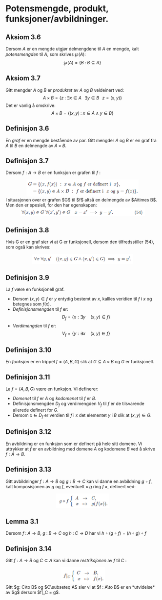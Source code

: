 # Potensmengde, produkt, funksjoner/avbildninger.
## Aksiom 3.6 
Dersom $A$ er en mengde utgjør delmengdene til $A$ en mengde, kalt *potensmengden* til $A$, som skrives $\wp (A)$:$$\wp (A)=\{B\; :\; B\subseteq A\}$$

## Aksiom 3.7 
Gitt mengder $A$ og $B$ er *produktet* av $A$ og $B$ veldeinert ved: $$A\times B=\{z\; : \; \exists x\in A \;\;\; \exists y\in B \;\;\; z=(x,y)\}$$ Det er vanlig å omskrive: $$A\times B=\{(x,y)\; :\; x\in A\land y\in B\}$$

## Definisjon 3.6 
En *graf* er en mengde bestående av par. Gitt mengder $A$ og $B$ er en graf fra $A$ til $B$ en delmengde av $A\times B$.

## Definisjon 3.7
Dersom $f: A\to B$ er en funksjon er grafen til $f$ :
<center><img src="./def3.7.png" style="height: 90%"></center>
I situasjonen over er grafen $G$ til $f$ altså en delmengde av $A\times B$. Men
den er spesiell, for den har egenskapen:
<center><img src="./def3.7.2.png" style="height: 90%"></center>

## Definisjon 3.8
Hvis G er en graf sier vi at G er funksjonell, dersom den tilfredsstiller (54), som også kan skrives:
<center><img src="./def3.8.png" style="height: 90%"></center>

## Definisjon 3.9
La $f$ være en funksjonell graf.<br>
* Dersom $(x,y)\in f$ er $y$ entydig bestemt av $x$, kallles veridien til $f$ i $x$ og betegnes som $f(x)$.
* *Definisjonsmengden* til $f$ er: $$D_f=\{x : \exists y\quad (x,y)\in f\}$$
* *Verdimengden* til $f$ er: $$V_f=\{y : \exists x\quad (x,y)\in f\}$$

## Definisjon 3.10
En *funksjon* er en trippel $f = (A,B,G)$ slik at $G\subseteq A\times B$ og $G$ er funksjonell.

## Definisjon 3.11
La $f=(A,B,G)$ være en funksjon. Vi definerer:<br>
* *Domenet* til $f$ er $A$ og *kodomenet* til $f$ er $B$.
* Definisjonsmengden $D_f$ og verdimengden $V_f$ til $f$ er de tilsvarende allerede definert for $G$.
* Dersom $x\in D_f$ er verdien til $f$ i $x$ det elementet $y$ i $B$ slik at $(x,y)\in G$.

## Definisjon 3.12
En avbildning er en funksjon som er definert på hele sitt domene. Vi uttrykker at $f$ er en avbildning med domene $A$ og kodomene $B$ ved å skrive $f : A\to B$.

## Definisjon 3.13
Gitt avbildninger $f : A\to B$ og $g : B\to C$ kan vi danne en avbildning $g\circ f$, kalt komposisjonen av $g$ og $f$, eventuelt « $g$ ring $f$ », definert ved:
<center><img src="./def3.13.png" style="height: 90%"></center>


## Lemma 3.1 
Dersom $f\; :\; A\to B$, $g\; :\; B\to C$ og $h\; :\; C\to D$ har vi $h\circ (g\circ f)=(h\circ g)\circ f$

## Definisjon 3.14
Gitt $f: A\to B$ og $C\subseteq A$ kan vi danne *restriksjonen* av $f$ til $C$ :
<center><img src="./def3.14.png" style="height: 90%"></center>
Gitt $g: C\to B$ og $C\subseteq A$ sier vi at $f : A\to B$ er en *utvidelse* av $g$ dersom $f|_C = g$.
